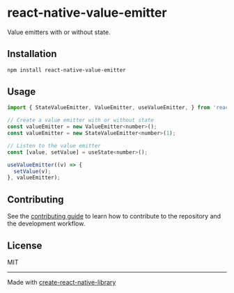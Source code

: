 # react-native-value-emitter

Value emitters with or without state.

## Installation

```sh
npm install react-native-value-emitter
```

## Usage

```js
import { StateValueEmitter, ValueEmitter, useValueEmitter, } from 'react-native-value-emitter';

// Create a value emitter with or without state
const valueEmitter = new ValueEmitter<number>();
const valueEmitter = new StateValueEmitter<number>(1);

// Listen to the value emitter
const [value, setValue] = useState<number>();

useValueEmitter((v) => {
  setValue(v);
}, valueEmitter);
```


## Contributing

See the [contributing guide](CONTRIBUTING.md) to learn how to contribute to the repository and the development workflow.

## License

MIT

---

Made with [create-react-native-library](https://github.com/callstack/react-native-builder-bob)
